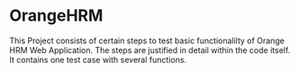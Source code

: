 # OrangeHRM
This Project consists of certain steps to test basic functionalilty of Orange HRM Web Application.
The steps are justified in detail within the code itself.
It contains one test case with several functions.
